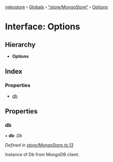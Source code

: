 [nekostore](../README.md) › [Globals](../globals.md) › ["store/MongoStore"](../modules/_store_mongostore_.md) › [Options](_store_mongostore_.options.md)

# Interface: Options

## Hierarchy

* **Options**

## Index

### Properties

* [db](_store_mongostore_.options.md#db)

## Properties

###  db

• **db**: *Db*

*Defined in [store/MongoStore.ts:13](https://github.com/esnya/nekostore/blob/master/src/store/MongoStore.ts#L13)*

Instance of Db from MongoDB client.
